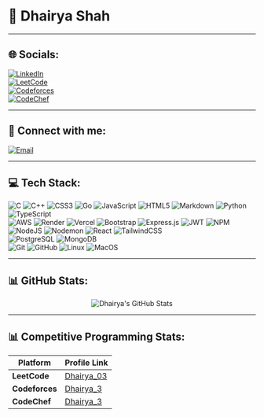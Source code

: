 # 🌟 Dhairya Shah

---

## 🌐 Socials:
[![LinkedIn](https://img.shields.io/badge/LinkedIn-3B7673?style=for-the-badge&logo=linkedin&logoColor=white)](https://www.linkedin.com/in/dhairya-shah-3b7673235/)  
[![LeetCode](https://img.shields.io/badge/LeetCode-FFA116?style=for-the-badge&logo=leetcode&logoColor=white)](https://leetcode.com/u/dhairya_03/)  
[![Codeforces](https://img.shields.io/badge/Codeforces-1F8ACB?style=for-the-badge&logo=codeforces&logoColor=white)](https://codeforces.com/profile/dhairya_3)  
[![CodeChef](https://img.shields.io/badge/CodeChef-5B4638?style=for-the-badge&logo=codechef&logoColor=white)](https://www.codechef.com/users/dhairya_3)  

---

## 📧 Connect with me:
[![Email](https://img.shields.io/badge/Email-D14836?style=for-the-badge&logo=gmail&logoColor=white)](mailto:dhairya.s4@ahduni.edu.in)  

---

## 💻 Tech Stack:
![C](https://img.shields.io/badge/-C-A8B9CC?style=for-the-badge&logo=c&logoColor=white) 
![C++](https://img.shields.io/badge/-C++-00599C?style=for-the-badge&logo=cplusplus&logoColor=white) 
![CSS3](https://img.shields.io/badge/-CSS3-1572B6?style=for-the-badge&logo=css3&logoColor=white) 
![Go](https://img.shields.io/badge/-Go-00ADD8?style=for-the-badge&logo=go&logoColor=white) 
![JavaScript](https://img.shields.io/badge/-JavaScript-F7DF1E?style=for-the-badge&logo=javascript&logoColor=black) 
![HTML5](https://img.shields.io/badge/-HTML5-E34F26?style=for-the-badge&logo=html5&logoColor=white) 
![Markdown](https://img.shields.io/badge/-Markdown-000000?style=for-the-badge&logo=markdown&logoColor=white) 
![Python](https://img.shields.io/badge/-Python-3776AB?style=for-the-badge&logo=python&logoColor=white) 
![TypeScript](https://img.shields.io/badge/-TypeScript-3178C6?style=for-the-badge&logo=typescript&logoColor=white)  
![AWS](https://img.shields.io/badge/-AWS-232F3E?style=for-the-badge&logo=amazonaws&logoColor=white) 
![Render](https://img.shields.io/badge/-Render-46E3B7?style=for-the-badge&logo=render&logoColor=white) 
![Vercel](https://img.shields.io/badge/-Vercel-000000?style=for-the-badge&logo=vercel&logoColor=white) 
![Bootstrap](https://img.shields.io/badge/-Bootstrap-7952B3?style=for-the-badge&logo=bootstrap&logoColor=white) 
![Express.js](https://img.shields.io/badge/-Express.js-000000?style=for-the-badge&logo=express&logoColor=white) 
![JWT](https://img.shields.io/badge/-JWT-000000?style=for-the-badge&logo=jsonwebtokens&logoColor=white) 
![NPM](https://img.shields.io/badge/-NPM-CB3837?style=for-the-badge&logo=npm&logoColor=white) 
![NodeJS](https://img.shields.io/badge/-NodeJS-339933?style=for-the-badge&logo=nodedotjs&logoColor=white) 
![Nodemon](https://img.shields.io/badge/-Nodemon-76D04B?style=for-the-badge&logo=nodemon&logoColor=white) 
![React](https://img.shields.io/badge/-React-61DAFB?style=for-the-badge&logo=react&logoColor=white) 
![TailwindCSS](https://img.shields.io/badge/-TailwindCSS-06B6D4?style=for-the-badge&logo=tailwindcss&logoColor=white)  
![PostgreSQL](https://img.shields.io/badge/-PostgreSQL-4169E1?style=for-the-badge&logo=postgresql&logoColor=white) 
![MongoDB](https://img.shields.io/badge/-MongoDB-47A248?style=for-the-badge&logo=mongodb&logoColor=white)  
![Git](https://img.shields.io/badge/-Git-F05032?style=for-the-badge&logo=git&logoColor=white) 
![GitHub](https://img.shields.io/badge/-GitHub-181717?style=for-the-badge&logo=github&logoColor=white) 
![Linux](https://img.shields.io/badge/-Linux-FCC624?style=for-the-badge&logo=linux&logoColor=black) 
![MacOS](https://img.shields.io/badge/-MacOS-000000?style=for-the-badge&logo=macos&logoColor=white)  

---

## 📊 GitHub Stats:
<div align="center">
  <img src="https://github-readme-stats.vercel.app/api?username=dhairya0609&show_icons=true&theme=radical" alt="Dhairya's GitHub Stats" />
</div>

---

## 📊 Competitive Programming Stats:
| Platform        | Profile Link                                      |
|------------------|--------------------------------------------------|
| **LeetCode**    | [Dhairya_03](https://leetcode.com/u/dhairya_03/) |
| **Codeforces**  | [Dhairya_3](https://codeforces.com/profile/dhairya_3) |
| **CodeChef**    | [Dhairya_3](https://www.codechef.com/users/dhairya_3) |  

